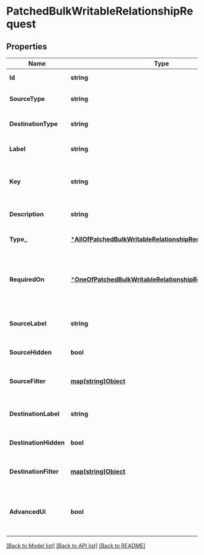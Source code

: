 # PatchedBulkWritableRelationshipRequest

## Properties
Name | Type | Description | Notes
------------ | ------------- | ------------- | -------------
**Id** | **string** |  | [default to null]
**SourceType** | **string** |  | [optional] [default to null]
**DestinationType** | **string** |  | [optional] [default to null]
**Label** | **string** | Label of the relationship as displayed to users | [optional] [default to null]
**Key** | **string** | Internal relationship key. Please use underscores rather than dashes in this key. | [optional] [default to null]
**Description** | **string** |  | [optional] [default to null]
**Type_** | [***AllOfPatchedBulkWritableRelationshipRequestType_**](AllOfPatchedBulkWritableRelationshipRequestType_.md) | Cardinality of this relationship | [optional] [default to null]
**RequiredOn** | [***OneOfPatchedBulkWritableRelationshipRequestRequiredOn**](OneOfPatchedBulkWritableRelationshipRequestRequiredOn.md) | Objects on the specified side MUST implement this relationship. Not permitted for symmetric relationships. | [optional] [default to null]
**SourceLabel** | **string** | Label for related destination objects, as displayed on the source object. | [optional] [default to null]
**SourceHidden** | **bool** | Hide this relationship on the source object. | [optional] [default to null]
**SourceFilter** | [**map[string]Object**](.md) | Filterset filter matching the applicable source objects of the selected type | [optional] [default to null]
**DestinationLabel** | **string** | Label for related source objects, as displayed on the destination object. | [optional] [default to null]
**DestinationHidden** | **bool** | Hide this relationship on the destination object. | [optional] [default to null]
**DestinationFilter** | [**map[string]Object**](.md) | Filterset filter matching the applicable destination objects of the selected type | [optional] [default to null]
**AdvancedUi** | **bool** | Hide this field from the object&#x27;s primary information tab. It will appear in the \&quot;Advanced\&quot; tab instead. | [optional] [default to null]

[[Back to Model list]](../README.md#documentation-for-models) [[Back to API list]](../README.md#documentation-for-api-endpoints) [[Back to README]](../README.md)

